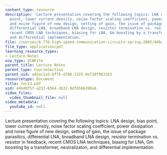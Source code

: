 ```yaml
---
content_type: resource
description: 'Lecture presentation covering the following topics: LNA design, bias
  point, lower current density, noise factor scaling coefficient, power dissipation
  and noise figure of new design, setting of gain, the issue of package parasitics,
  differential LNA, broadband LNA design, resistor termination vs. resistor in feedback,
  recent CMOS LNA techniques, biasing for LNA, Gm boosting by a transformer, neutralizaton,
  and differential implementation.'
file: /courses/6-776-high-speed-communication-circuits-spring-2005/44bd0f57a23365643b329df6566398a8_lec13.pdf
file_type: application/pdf
learning_resource_types:
- Lecture Notes
ocw_type: OCWFile
parent_title: Lecture Notes
parent_type: CourseSection
parent_uid: ad5ac1a3-bf75-d708-1325-0e728f9831b3
resourcetype: Document
title: lec13.pdf
uid: 44bd0f57-a233-6564-3b32-9df6566398a8
video_files:
  video_thumbnail_file: null
video_metadata:
  youtube_id: null
---
```

Lecture presentation covering the following topics: LNA design, bias point, lower current density, noise factor scaling coefficient, power dissipation and noise figure of new design, setting of gain, the issue of package parasitics, differential LNA, broadband LNA design, resistor termination vs. resistor in feedback, recent CMOS LNA techniques, biasing for LNA, Gm boosting by a transformer, neutralizaton, and differential implementation.


